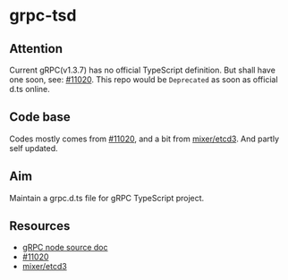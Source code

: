 grpc-tsd
========

## Attention
Current gRPC(v1.3.7) has no official TypeScript definition. But shall have one soon, see: [#11020](https://github.com/grpc/grpc/pull/11020). This repo would be `Deprecated` as soon as official d.ts online.

## Code base
Codes mostly comes from [#11020](https://github.com/grpc/grpc/pull/11020), and a bit from [mixer/etcd3](https://github.com/mixer/etcd3/blob/master/src/types/grpc.d.ts). And partly self updated.

## Aim
Maintain a grpc.d.ts file for gRPC TypeScript project.

## Resources
* [gRPC node source doc](http://www.grpc.io/grpc/node/index.html)
* [#11020](https://github.com/grpc/grpc/pull/11020)
* [mixer/etcd3](https://github.com/mixer/etcd3/blob/master/src/types/grpc.d.ts)